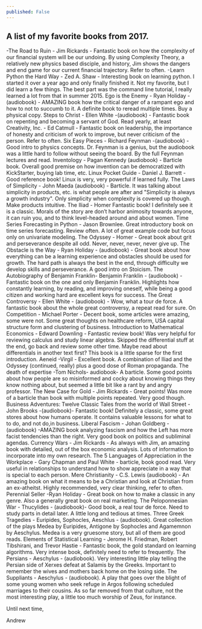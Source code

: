 ```yaml
---
published: False
---
```

## A list of my favorite books from 2017.

-The Road to Ruin - Jim Rickards - Fantastic book on how the complexity of our financial system will be our undoing. By using Complexity Theory, a relatively new physics based disciple, and history, Jim shows the dangers and end game for our current financial trajectory. Refer to often.
⁃Learn Python the Hard Way - Zed A. Shaw - Interesting book on learning python. I started it over a year ago and only finally finished it. Not my favorite, but I did learn a few things. The best part was the command line tutorial, I really learned a lot from that in summer 2015.
Ego is the Enemy - Ryan Holiday - (audiobook) - AMAZING book how the critical danger of a rampant ego and how to not to succumb to it. A definite book to reread multiple times. Buy a physical copy.
Steps to Christ - Ellen White -(audiobook) - Fantastic book on repenting and becoming a servant of God. Read yearly, at least
Creativity, Inc. - Ed Catmull - Fantastic book on leadership, the importance of honesty and criticism of work to improve, but never criticism of the person. Refer to often.
Six Easy Pieces - Richard Feynman -(audiobook) - Good intro to physics concepts. Dr. Feynman is a genius, but the audiobook was a little hard to follow without seeing the board. By the full Feynman lectures and read.
Inventology - Pagan Kennedy (audiobook) - Barticle book. Overall good premise on how invention can be democratized with KickStarter, buying lab time, etc.
Linux Pocket Guide  - Daniel J. Barrett  - Good reference book! Linux is very, very powerful if learned fully.
The Laws of Simplicity - John Maeda (audiobook) - Barticle. It was talking about simplicity in products, etc. is what people are after and "Simplicity is always a growth industry". Only simplicity when complexity is covered up though. Make products intuitive.
The Iliad - Homer Fantastic book! I definitely see it is a classic. Morals of the story are don’t harbor animosity towards anyone, it can ruin you, and to think level-headed around and about women.
Time Series Forecasting in Python  - Jason Brownlee. Great introductory book on time series forecasting. Review often. A lot of great example code but focus only on univariate modeling.
The Odyssey - Homer  - Great book about grit and perseverance despite all odd. Never, never, never, never give up.
The Obstacle is the Way - Ryan Holiday - (audiobook) - Great book about how everything can be a learning experience and obstacles should be used for growth. The hard path is always the best in the end, through difficulty we develop skills and perseverance. A good intro on Stoicism.
The Autobiography of Benjamin Franklin- Benjamin Franklin - (audiobook) - Fantastic book on the one and only Benjamin Franklin. Highlights how constantly learning, by reading, and improving oneself, while being a good citizen and working hard are excellent keys for success.
The Great Controversy - Ellen White - (audiobook) - Wow, what a tour de force. A fantastic book about the whole great controversy, a repeat read for sure.
On Competition - Michael Porter - Decent book, some articles were amazing, some were not. Some great thoughts on healthcare reform, USA capital structure form and clustering of business.
Introduction to Mathematical Economics - Edward Downling - Fantastic review book! Was very helpful for reviewing calculus and study linear algebra. Skipped the differential stuff at the end, go back and review some other time. Maybe read about differentials in another text first? This book is a little sparse for the first introduction.
Aeneid -Virgil - Excellent book. A combination of Iliad and the Odyssey (continued, really) plus a good dose of Roman propaganda.
The death of expertise -Tom Nichols- audiobook- A barticle. Some good points about how people are so misinformed and cocky about knowing things they know nothing about, but seemed a little bit like a rant by and angry professor.
The New Case for Gold - Jim Rickards - Great points! Was more of a barticle than book with multiple points repeated. Very good though.
Business Adventures: Twelve Classic Tales from the world of Wall Street - John Brooks -(audiobook)- Fantastic book! Definitely a classic, some great stores about how humans operate. It contains valuable lessons for what to to do, and not do,in business.
Liberal Fascism  - Johan Goldberg - (audiobook) -AMAZING book analyzing fascism and how the Left has more facist tendencies than the right. Very good book on politics and subliminal agendas.
Currency Wars - Jim Rickards - As always with Jim, an amazing book with detailed, out of the box economic analysis. Lots of information to incorporate into my own research.
The 5 Languages of Appreciation in the Workplace - Gary Chapman and Paul White - barticle, book good read. Very useful in relationships to understand how to show appreciate in a way that is special to each person.
Mere Christianity - C.S. Lewis (audiobook) - An amazing book on what it means to be a Christian and look at Christian from an ex-atheitst. Highly recommended, very clear thinking, refer to often.
Perennial Seller -Ryan Holiday - Great book on how to make a classic in any genre. Also a generally great book on real marketing.
The Peloponnesian War - Thucylides - (audiobook)- Good book, a real tour de force. Need to study parts in detail later. A little long and tedious at times.
Three Greek Tragedies - Euripides, Sophocles, Aeschlus - (audiobook). Great collection of the plays Medea by Euripides, Antigone by Sophocles and Agamemnon by Aeschylus. Medea is a very gruesome story, but all of them are good reads.
Elements of Statistical Learning - Jerome H. Friedman, Robert Tibshirani, and Trevor Hastie - Fantastic book, the gold standard on learning algorithms. Very intense book, definitely need to refer to frequently.
The Persians - Aeschylus - (audiobook). Very interesting little play telling the Persian side of Xerxes defeat at Salamis by the Greeks. Important to remember the wives and mothers back home on the losing side.
The Suppliants - Aeschylus - (audiobook). A play that goes over the blight of some young women who seek refuge in Argos following scheduled marriages to their cousins. As so far removed from that culture, not the most interesting play, a little too much worship of Zeus, for instance.

Until next time, 

Andrew
